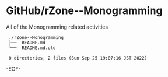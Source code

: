 # GitHub/rZone--Monogramming

All of the Monogramming related activities

     ./rZone--Monogramming
     ├──  README.md
     └──  README.md.old
     
     0 directories, 2 files (Sun Sep 25 19:07:16 JST 2022)


-EOF-
